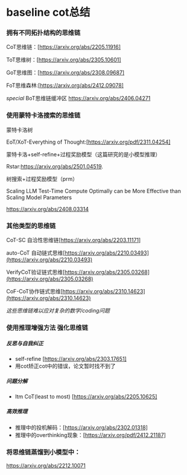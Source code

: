 # baseline cot总结

### 拥有不同拓扑结构的思维链
CoT思维链：[https://arxiv.org/abs/2205.11916]

ToT思维树：[https://arxiv.org/abs/2305.10601]

GoT思维图：[https://arxiv.org/abs/2308.09687]

FoT思维森林:[https://arxiv.org/abs/2412.09078]

*special*
BoT思维链缓冲区 https://arxiv.org/abs/2406.04271

### 使用蒙特卡洛搜索的思维链

蒙特卡洛树

EoT/XoT-Everything of Thought:[https://arxiv.org/pdf/2311.04254]

蒙特卡洛+self-refine+过程奖励模型（这篇研究的是小模型推理）

Rstar:https://arxiv.org/abs/2501.04519.

树搜索+过程奖励模型（prm）

Scaling LLM Test-Time Compute Optimally can be More Effective than Scaling Model Parameters

https://arxiv.org/abs/2408.03314

### 其他类型的思维链

CoT-SC 自洽性思维链[https://arxiv.org/abs/2203.11171]

auto-CoT 自动链式思维[https://arxiv.org/abs/2210.03493](https://arxiv.org/abs/2210.03493)

VerifyCoT验证链式思维[https://arxiv.org/abs/2305.03268](https://arxiv.org/abs/2305.03268)

CoF-CoT协作链式思维[https://arxiv.org/abs/2310.14623](https://arxiv.org/abs/2310.14623)

*这些思维链难以应对复杂的数学/coding问题*

### 使用推理增强方法 强化思维链

##### 反思与自我纠正 

- self-refine [https://arxiv.org/abs/2303.17651]
- 用cot矫正cot中的错误，论文暂时找不到了
  
##### 问题分解 
- ltm CoT(least to most) [https://arxiv.org/abs/2205.10625]
  
##### 高效推理 
- 推理中的投机解码：[https://arxiv.org/abs/2302.01318]
- 推理中的overthinking现象：[https://arxiv.org/pdf/2412.21187]


### 将思维链蒸馏到小模型中：
https://arxiv.org/abs/2212.10071










